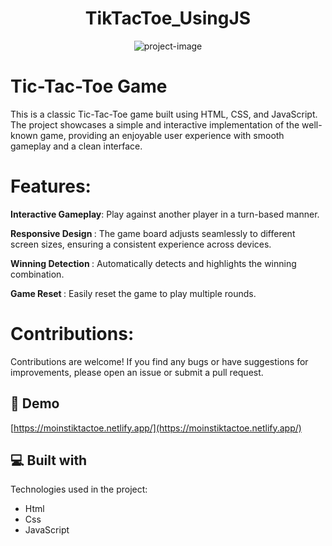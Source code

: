 <h1 align="center" id="title">TikTacToe_UsingJS</h1>

<p align="center"><img src="https://socialify.git.ci/Moinnazeer/TikTacToe_Game/image?language=1&amp;owner=1&amp;name=1&amp;stargazers=1&amp;theme=Light" alt="project-image"></p>


# Tic-Tac-Toe Game 

This is a classic Tic-Tac-Toe game built using HTML, CSS, and JavaScript. The project showcases a simple and interactive implementation of the well-known game, providing an enjoyable user experience with smooth gameplay and a clean interface.



# Features:

<b>Interactive Gameplay</b>: Play against another player in a turn-based manner. 

<b>Responsive Design </b>: The game board adjusts seamlessly to different screen sizes, ensuring a consistent experience across devices. 

<b>Winning Detection </b>: Automatically detects and highlights the winning combination. 

<b>Game Reset </b>: Easily reset the game to play multiple rounds. 




# Contributions: 

Contributions are welcome! If you find any bugs or have suggestions for improvements, please open an issue or submit a pull request.


<h2>🚀 Demo</h2>

[https://moinstiktactoe.netlify.app/](https://moinstiktactoe.netlify.app/)

  
  
<h2>💻 Built with</h2>

Technologies used in the project:

*   Html
*   Css
*   JavaScript
